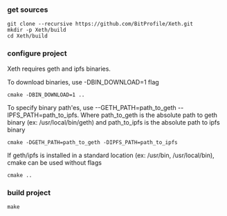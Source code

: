 
### get sources
```
git clone --recursive https://github.com/BitProfile/Xeth.git
mkdir -p Xeth/build
cd Xeth/build
```

### configure project
Xeth requires geth and ipfs binaries. 


To download binaries, use -DBIN_DOWNLOAD=1 flag
```
cmake -DBIN_DOWNLOAD=1 ..
```


To specify binary path'es, use --GETH_PATH=path_to_geth --IPFS_PATH=path_to_ipfs. Where path_to_geth is the absolute path to geth binary (ex: /usr/local/bin/geth) and path_to_ipfs is the absolute path to ipfs binary 

```
cmake -DGETH_PATH=path_to_geth -DIPFS_PATH=path_to_ipfs

```


If geth/ipfs is installed in a standard location (ex: /usr/bin, /usr/local/bin), cmake can be used without flags

```
cmake ..
```



### build project

```
make
```

